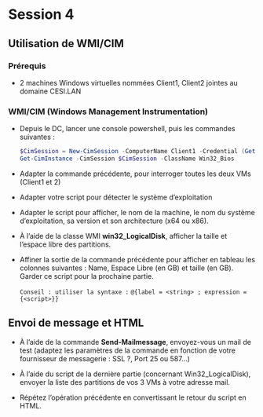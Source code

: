 # Session 4

## Utilisation de WMI/CIM

### Prérequis

* 2 machines Windows virtuelles nommées Client1, Client2 jointes au domaine CESI.LAN
<!--
* Sur chaque VM, lancer la commande suivante pour autoriser WMI et DCOM distant :

   ```netsh advfirewall firewall set rule group="Infrastructure de gestion Windows (WMI)" new enable=yes```
-->
### WMI/CIM (Windows Management Instrumentation)

* Depuis le DC, lancer une console powershell, puis les commandes suivantes :

   ```powershell
   $CimSession = New-CimSession -ComputerName Client1 -Credential (Get-Credential)
   Get-CimInstance -CimSession $CimSession -ClassName Win32_Bios
   ```

* Adapter la commande précédente, pour interroger toutes les deux VMs (Client1 et 2)

* Adapter votre script pour détecter le système d’exploitation

* Adapter le script pour afficher, le nom de la machine, le nom du système d’exploitation, sa version et son architecture (x64 ou x86).

* À l’aide de la classe WMI **win32_LogicalDisk**, afficher la taille et l’espace libre des partitions.

* Affiner la sortie de la commande précédente pour afficher en tableau les colonnes suivantes : Name, Espace Libre (en GB) et taille (en GB). Garder ce script pour la prochaine partie.

   ```Conseil : utiliser la syntaxe :```
   ```@{label = <string> ; expression = {<script>}}```

## Envoi de message et HTML

* À l’aide de la commande **Send-Mailmessage**, envoyez-vous un mail de test (adaptez les paramètres de la commande en fonction de votre fournisseur de messagerie : SSL ?, Port 25 ou 587…)

* À l’aide du script de la dernière partie (concernant Win32_LogicalDisk), envoyer la liste des partitions de vos 3 VMs à votre adresse mail.

* Répétez l’opération précédente en convertissant le retour du script en HTML.
